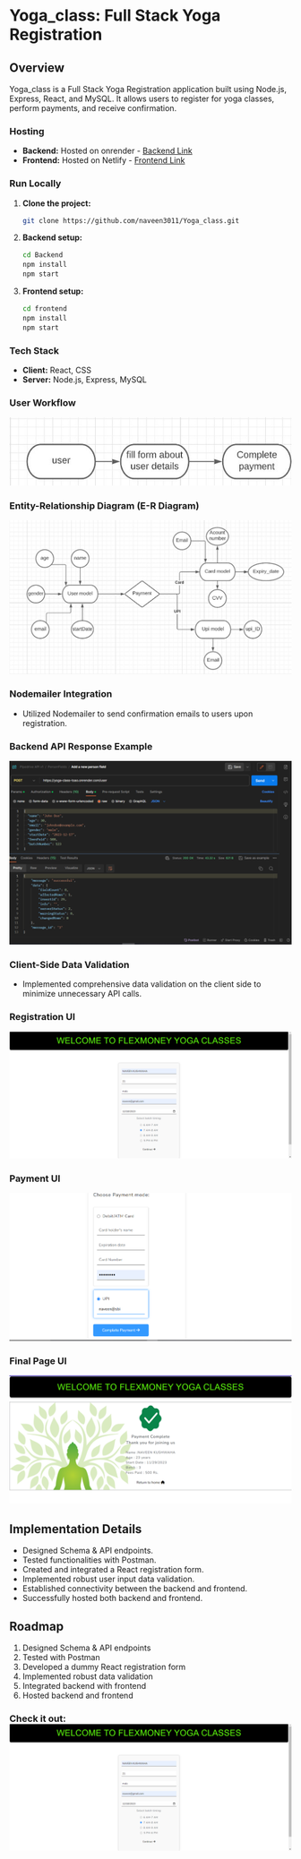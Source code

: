 # Yoga_class: Full Stack Yoga Registration

## Overview

Yoga_class is a Full Stack Yoga Registration application built using Node.js, Express, React, and MySQL. It allows users to register for yoga classes, perform payments, and receive confirmation.

### Hosting

- **Backend:** Hosted on onrender - [Backend Link](https://yoga-class-toao.onrender.com)
- **Frontend:** Hosted on Netlify - [Frontend Link](https://yogank.netlify.app/)

### Run Locally

1. **Clone the project:**

    ```bash
    git clone https://github.com/naveen3011/Yoga_class.git
    ```

2. **Backend setup:**

    ```bash
    cd Backend
    npm install
    npm start
    ```

3. **Frontend setup:**

    ```bash
    cd frontend
    npm install
    npm start
    ```

### Tech Stack

- **Client:** React, CSS
- **Server:** Node.js, Express, MySQL

### User Workflow

![User Flow Diagram](https://raw.githubusercontent.com/naveen3011/Yoga_class/main/images/flow.jpg)

### Entity-Relationship Diagram (E-R Diagram)

![ER Diagram](https://raw.githubusercontent.com/naveen3011/Yoga_class/main/images/ER.jpg)

### Nodemailer Integration

- Utilized Nodemailer to send confirmation emails to users upon registration.

### Backend API Response Example

![API Response](https://raw.githubusercontent.com/naveen3011/Yoga_class/main/images/api.png)

### Client-Side Data Validation

- Implemented comprehensive data validation on the client side to minimize unnecessary API calls.

### Registration UI

![Registration UI](https://raw.githubusercontent.com/naveen3011/Yoga_class/main/images/11.png)

### Payment UI

![Payment UI](https://raw.githubusercontent.com/naveen3011/Yoga_class/main/images/12.png)

### Final Page UI

![Completion UI](https://raw.githubusercontent.com/naveen3011/Yoga_class/main/images/13.png)


## Implementation Details

- Designed Schema & API endpoints.
- Tested functionalities with Postman.
- Created and integrated a React registration form.
- Implemented robust user input data validation.
- Established connectivity between the backend and frontend.
- Successfully hosted both backend and frontend.

## Roadmap

1. Designed Schema & API endpoints
2. Tested with Postman
3. Developed a dummy React registration form
4. Implemented robust data validation
5. Integrated backend with frontend
6. Hosted backend and frontend

### Check it out: [![Frontend](https://raw.githubusercontent.com/naveen3011/Yoga_class/main/images/11.png)](https://raw.githubusercontent.com/naveen3011/Yoga_class/main/images/flow.jpg)
